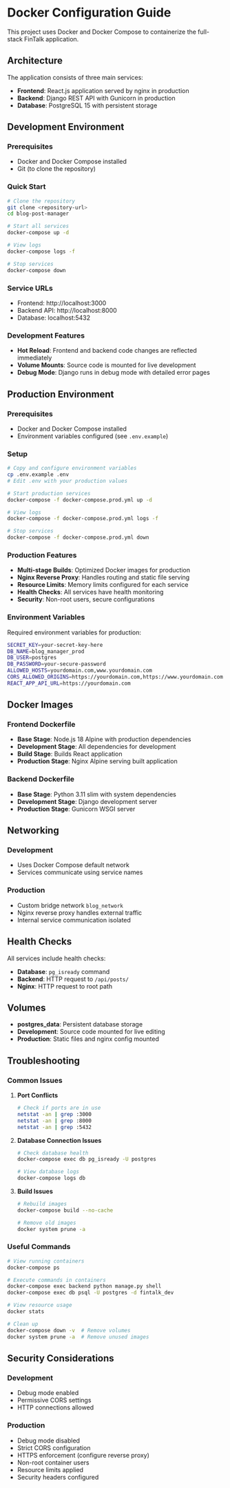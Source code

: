 # Docker Configuration Guide

This project uses Docker and Docker Compose to containerize the full-stack FinTalk application.

## Architecture

The application consists of three main services:
- **Frontend**: React.js application served by nginx in production
- **Backend**: Django REST API with Gunicorn in production
- **Database**: PostgreSQL 15 with persistent storage

## Development Environment

### Prerequisites
- Docker and Docker Compose installed
- Git (to clone the repository)

### Quick Start
```bash
# Clone the repository
git clone <repository-url>
cd blog-post-manager

# Start all services
docker-compose up -d

# View logs
docker-compose logs -f

# Stop services
docker-compose down
```

### Service URLs
- Frontend: http://localhost:3000
- Backend API: http://localhost:8000
- Database: localhost:5432

### Development Features
- **Hot Reload**: Frontend and backend code changes are reflected immediately
- **Volume Mounts**: Source code is mounted for live development
- **Debug Mode**: Django runs in debug mode with detailed error pages

## Production Environment

### Prerequisites
- Docker and Docker Compose installed
- Environment variables configured (see `.env.example`)

### Setup
```bash
# Copy and configure environment variables
cp .env.example .env
# Edit .env with your production values

# Start production services
docker-compose -f docker-compose.prod.yml up -d

# View logs
docker-compose -f docker-compose.prod.yml logs -f

# Stop services
docker-compose -f docker-compose.prod.yml down
```

### Production Features
- **Multi-stage Builds**: Optimized Docker images for production
- **Nginx Reverse Proxy**: Handles routing and static file serving
- **Resource Limits**: Memory limits configured for each service
- **Health Checks**: All services have health monitoring
- **Security**: Non-root users, secure configurations

### Environment Variables
Required environment variables for production:
```bash
SECRET_KEY=your-secret-key-here
DB_NAME=blog_manager_prod
DB_USER=postgres
DB_PASSWORD=your-secure-password
ALLOWED_HOSTS=yourdomain.com,www.yourdomain.com
CORS_ALLOWED_ORIGINS=https://yourdomain.com,https://www.yourdomain.com
REACT_APP_API_URL=https://yourdomain.com
```

## Docker Images

### Frontend Dockerfile
- **Base Stage**: Node.js 18 Alpine with production dependencies
- **Development Stage**: All dependencies for development
- **Build Stage**: Builds React application
- **Production Stage**: Nginx Alpine serving built application

### Backend Dockerfile
- **Base Stage**: Python 3.11 slim with system dependencies
- **Development Stage**: Django development server
- **Production Stage**: Gunicorn WSGI server

## Networking

### Development
- Uses Docker Compose default network
- Services communicate using service names

### Production
- Custom bridge network `blog_network`
- Nginx reverse proxy handles external traffic
- Internal service communication isolated

## Health Checks

All services include health checks:
- **Database**: `pg_isready` command
- **Backend**: HTTP request to `/api/posts/`
- **Nginx**: HTTP request to root path

## Volumes

- **postgres_data**: Persistent database storage
- **Development**: Source code mounted for live editing
- **Production**: Static files and nginx config mounted

## Troubleshooting

### Common Issues

1. **Port Conflicts**
   ```bash
   # Check if ports are in use
   netstat -an | grep :3000
   netstat -an | grep :8000
   netstat -an | grep :5432
   ```

2. **Database Connection Issues**
   ```bash
   # Check database health
   docker-compose exec db pg_isready -U postgres
   
   # View database logs
   docker-compose logs db
   ```

3. **Build Issues**
   ```bash
   # Rebuild images
   docker-compose build --no-cache
   
   # Remove old images
   docker system prune -a
   ```

### Useful Commands

```bash
# View running containers
docker-compose ps

# Execute commands in containers
docker-compose exec backend python manage.py shell
docker-compose exec db psql -U postgres -d fintalk_dev

# View resource usage
docker stats

# Clean up
docker-compose down -v  # Remove volumes
docker system prune -a  # Remove unused images
```

## Security Considerations

### Development
- Debug mode enabled
- Permissive CORS settings
- HTTP connections allowed

### Production
- Debug mode disabled
- Strict CORS configuration
- HTTPS enforcement (configure reverse proxy)
- Non-root container users
- Resource limits applied
- Security headers configured